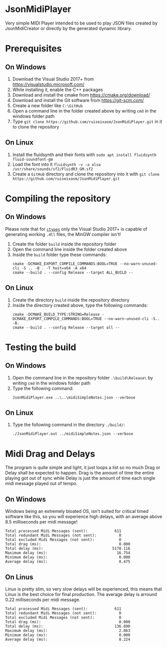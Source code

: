# JsonMidiPlayer
Very simple MIDI Player intended to be used to play JSON files created by JsonMidiCreator or directly by the generated dynamic library.
# Prerequisites
## On Windows
1. Download the Visual Studio 2017+ from https://visualstudio.microsoft.com/
2. While installing it, enable the C++ packages
3. Download and install the cmake from https://cmake.org/download/
4. Download and install the Git software from https://git-scm.com/
5. Create a new folder like `C:\GitHub`
6. Open a command line in the folder created above by writing `cmd` in the windows folder path
7. Type `git clone https://github.com/ruiseixasm/JsonMidiPlayer.git` in it to clone the repository
## On Linux
1. Install the fluidsynth and their fonts with `sudo apt install fluidsynth fluid-soundfont-gm`
2. Load the font into it `fluidsynth -v -a alsa /usr/share/sounds/sf2/FluidR3_GM.sf2`
3. Create a `GitHub` directory and clone the repository into it with `git clone https://github.com/ruiseixasm/JsonMidiPlayer.git`
# Compiling the repository
## On Windows
Please note that for [`ctypes`](https://docs.python.org/3/library/ctypes.html) only the Visual Studio 2017+ is capable of generating working `.dll` files, the MinGW compiler isn't!
1. Create the folder `build` inside the repository folder
2. Open the command line inside the folder created above
3. Inside the `build` folder type these commands:
    ```
    cmake -DCMAKE_EXPORT_COMPILE_COMMANDS:BOOL=TRUE --no-warn-unused-cli -S .. -B . -T host=x64 -A x64
    cmake --build . --config Release --target ALL_BUILD --
    ```
## On Linux
1. Create the directory `build` inside the repository directory
2. Inside the directory created above, type the following commands:
    ```
    cmake -DCMAKE_BUILD_TYPE:STRING=Release -DCMAKE_EXPORT_COMPILE_COMMANDS:BOOL=TRUE --no-warn-unused-cli -S.. -B.
    cmake --build . --config Release --target all --
    ```
# Testing the build
## On Windows
1. Open the command line in the repository folder `.\build\Release\` by writing `cmd` in the windows folder path
2. Type the following command:
    ```
    JsonMidiPlayer.exe ..\..\midiSimpleNotes.json --verbose
    ```
## On Linux
1. Type the following command in the directory `./build/`:
    ```
    ./JsonMidiPlayer.out ../midiSimpleNotes.json --verbose
    ```
# Midi Drag and Delays
The program is quite simple and light, it just loops a list so no much Drag or Delay shall be expected to happen.
Drag is the amount of time the entire playing got out of sync while Delay is just the amount of time each single midi message played out of tempo.
## On Windows
Windows being an extremely bloated OS, isn't suited for critical timed software like this, so you will experience high delays, with an average above 8.5 milliseconds per midi message!
```
Total processed Midi Messages (sent):            611
Total redundant Midi Messages (not sent):          0
Total excluded Midi Messages (not sent):           0
Total drag (ms):                                   0.000
Total delay (ms):                               5178.116
Maximum delay (ms):                               16.754
Minimum delay (ms):                                0.000
Average delay (ms):                                8.475
```
## On Linus
Linux is pretty slim, so very slow delays will be experienced, this means that Linux is the best choice for final production. The average delay is arround 0.22 milliseconds per midi message.
```
Total processed Midi Messages (sent):            611
Total redundant Midi Messages (not sent):          0
Total excluded Midi Messages (not sent):           0
Total drag (ms):                                   0.000
Total delay (ms):                                136.890
Maximum delay (ms):                                2.863
Minimum delay (ms):                                0.000
Average delay (ms):                                0.224
```


